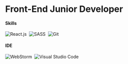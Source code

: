 <h1>Front-End Junior Developer</h1>

#### Skills
  
  ![React.js](https://img.shields.io/badge/-React.js-0D1117?style=for-the-badge&logo=react&labelColor=0D1117)&nbsp;
  ![SASS](https://img.shields.io/badge/-CSS-0D1117?style=for-the-badge&logo=SASS&logoColor=CD6799&labelColor=0D1117)&nbsp;
  ![Git](https://img.shields.io/badge/-Git-0D1117?style=for-the-badge&logo=git&labelColor=0D1117)&nbsp;

#### IDE
  ![WebStorm](https://img.shields.io/badge/-WebStorm-0D1117?style=for-the-badge&logo=webstorm&labelColor=0D1117)&nbsp;
  ![Visual Studio Code](https://img.shields.io/badge/Visual%20Studio%20Code-0D1117.svg?style=for-the-badge&logo=visual-studio-code&logoColor=white)
  
<!-- #### Where To Find Me  
   ![LinkedIn](https://img.shields.io/badge/-linkedin-0D1117?style=for-the-badge&logo=linkedin&labelColor=0D1117)&nbsp;<a href="https://br.linkedin.com/in/lucas-pirolli-aa64031b3" target="_blank"></a> -->
  

  
 
  

  
